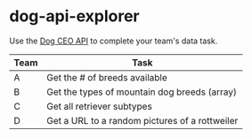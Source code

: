 # dog-api-explorer
Use the [Dog CEO API](https://dog.ceo/dog-api/) to complete your team's data task.

| Team  | Task                                           |
| ----- | ---------------------------------------------- |
| A     | Get the # of breeds available                  |
| B     | Get the types of mountain dog breeds (array)   |
| C     | Get all retriever subtypes                     |
| D     | Get a URL to a random pictures of a rottweiler |